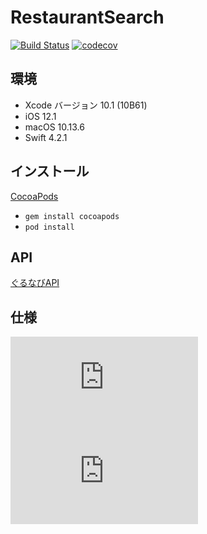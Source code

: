 # RestaurantSearch
[![Build Status](https://app.bitrise.io/app/e045223d22de3808/status.svg?token=0d4OsmRRs0lF6GroNUYP5A&branch=master)](https://app.bitrise.io/app/e045223d22de3808)
[![codecov](https://codecov.io/gh/IwanagaSari/RestaurantSearch/branch/master/graph/badge.svg?token=2xwzgh8zr6)](https://codecov.io/gh/IwanagaSari/RestaurantSearch)

## 環境

- Xcode バージョン 10.1  (10B61)  
- iOS 12.1  
- macOS 10.13.6  
- Swift 4.2.1

## インストール
[CocoaPods](https://github.com/cocoapods/cocoapods)

- `gem install cocoapods`
- `pod install`  

## API
[ぐるなびAPI](https://api.gnavi.co.jp/api/)

## 仕様
![仕様1](https://github.com/IwanagaSari/RestaurantSearch/blob/readme/Screenshots/specification1.pdf)  
![仕様2](https://github.com/IwanagaSari/RestaurantSearch/blob/readme/Screenshots/specification2.pdf)
